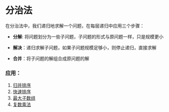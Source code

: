 # 分治法

在分治法中，我们递归地求解一个问题，在每层递归中应用三个步骤：

* **分解**: 将问题划分为一些子问题，子问题的形式与原问题一样，只是规模更小

* **解决**：递归求解子问题，如果子问题规模足够小，则停止递归，直接求解

* **合并**：将子问题的解组合成原问题的解

  

### 应用：

  1.  [归并排序](../排序/归并排序.md)
  2.  [快速排序](../排序/快速排序.md)
  3.  [最大子数组](../应用/最大子数组.md)
  4.  [复数乘法](../应用/复数乘法.md)


